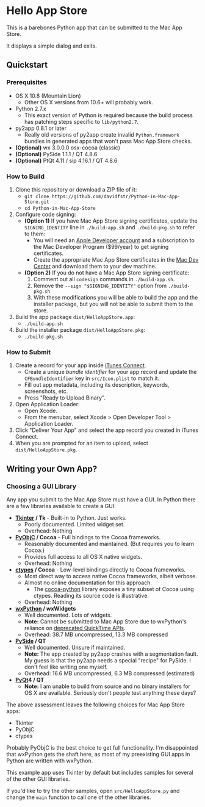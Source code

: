 # Hello App Store

This is a barebones Python app that can be submitted to the Mac App Store.

It displays a simple dialog and exits.

## Quickstart

### Prerequisites

* OS X 10.8 (Mountain Lion)
    * Other OS X versions from 10.6+ will probably work.
* Python 2.7.x
    * This exact version of Python is required because the build process has patching steps specific to `lib/python2.7`.
* py2app 0.8.1 or later
    * Really old versions of py2app create invalid `Python.framework` bundles in generated apps that won't pass Mac App Store checks.
* **(Optional)** wx 3.0.0.0 osx-cocoa (classic)
* **(Optional)** PySide 1.1.1 / QT 4.8.6
* **(Optional)** PtQt 4.11 / sip 4.16.1 / QT 4.8.6

### How to Build

1. Clone this repository or download a ZIP file of it:
    * `git clone https://github.com/davidfstr/Python-in-Mac-App-Store.git`
    * `cd Python-in-Mac-App-Store`
2. Configure code signing:
    * **(Option 1)** If you have Mac App Store signing certificates, update the `SIGNING_IDENTITY` line in `./build-app.sh` and `./build-pkg.sh` to refer to them:
        * You will need an [Apple Developer account](https://developer.apple.com/devcenter/mac/) and a subscription to the Mac Developer Program ($99/year) to get signing certificates.
        * Create the appropriate Mac App Store certificates in the [Mac Dev Center](https://developer.apple.com/account/mac/certificate/) and download them to your dev machine.
    * **(Option 2)** If you do not have a Mac App Store signing certificate:
        1. Comment out all `codesign` commands in `./build-app.sh`.
        2. Remove the `--sign "$SIGNING_IDENTITY"` option from `./build-pkg.sh`
        3. With these modifications you will be able to build the app and the installer package, but you will not be able to submit them to the store.
4. Build the app package `dist/HelloAppStore.app`:
    * `./build-app.sh`
5. Build the installer package `dist/HelloAppStore.pkg`:
    * `./build-pkg.sh`

### How to Submit

1. Create a record for your app inside [iTunes Connect](https://itunesconnect.apple.com/).
    * Create a unique *bundle identifier* for your app record and update the `CFBundleIdentifier` key in `src/Icon.plist` to match it.
    * Fill out app metadata, including its description, keywords, screenshots, etc.
    * Press "Ready to Upload Binary".
2. Open Application Loader:
    * Open Xcode.
    * From the menubar, select Xcode > Open Developer Tool > Application Loader.
3. Click "Deliver Your App" and select the app record you created in iTunes Connect.
3. When you are prompted for an item to upload, select `dist/HelloAppStore.pkg`.

## Writing your Own App?


### Choosing a GUI Library

Any app you submit to the Mac App Store must have a GUI. In Python there are a few libraries available to create a GUI:

* **[Tkinter] / Tk** - Built-in to Python. Just works.
    * Poorly documented. Limited widget set.
    * Overhead: Nothing
* **[PyObjC] / Cocoa** - Full bindings to the Cocoa frameworks.
    * Reasonably documented and maintained. (But requires you to learn Cocoa.)
    * Provides full access to all OS X native widgets.
    * Overhead: Nothing
* **[ctypes] / Cocoa** - Low-level bindings directly to Cocoa frameworks.
    * Most direct way to access native Cocoa frameworks, albeit verbose.
    * Almost no online documentation for this approach.
        * The [cocoa-python](https://code.google.com/p/cocoa-python/) library exposes a tiny subset of Cocoa using ctypes. Reading its source code is illustrative.
    * Overhead: Nothing
* **[wxPython] / wxWidgets**
    * Well documented. Lots of widgets.
    * **Note:** Cannot be submitted to Mac App Store due to wxPython's reliance on [deprecated QuickTime APIs](https://groups.google.com/forum/#!topic/wxpython-mac/BeUS9GHigvE).
    * Overhead: 38.7 MB uncompressed, 13.3 MB compressed
* **[PySide] / QT**
    * Well documented. Unsure if maintained.
    * **Note:** The app created by py2app crashes with a segmentation fault. My guess is that the py2app needs a special "recipe" for PySide. I don't feel like writing one myself.
    * Overhead: 16.6 MB uncompressed, 6.3 MB compressed (estimated)
* **[PyQt]4 / QT**
    * **Note:** I am unable to build from source and no binary installers for OS X are available. Seriously don't people test anything these days?

The above assessment leaves the following choices for Mac App Store apps:

* Tkinter
* PyObjC
* ctypes

Probably PyObjC is the best choice to get full functionality. I'm disappointed that wxPython gets the shaft here, as most of my preexisting GUI apps in Python are written with wxPython.

This example app uses Tkinter by default but includes samples for several of the other GUI libraries.

If you'd like to try the other samples, open `src/HelloAppStore.py` and change the `main` function to call one of the other libraries.

[ctypes]: https://docs.python.org/2/library/ctypes.html
[Tkinter]: https://wiki.python.org/moin/TkInter
[wxPython]: http://wxpython.org
[PySide]: http://www.pyside.org/
[PyQt]: http://www.riverbankcomputing.com/software/pyqt/intro
[PyObjC]: https://pythonhosted.org/pyobjc/
